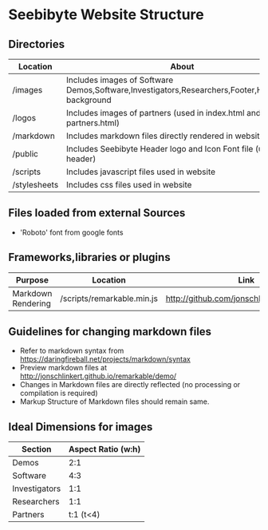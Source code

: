 #	Seebibyte Website Structure

##	Directories 
Location  | About
----- | ----
 /images	|	Includes images of Software Demos,Software,Investigators,Researchers,Footer,Homepage background
 /logos	|	Includes images of partners (used in index.html and partners.html)
 /markdown	|	Includes markdown files directly rendered in website 
/public	|	Includes Seebibyte Header logo and Icon Font file (used in header)
/scripts	|	Includes javascript files used in website
/stylesheets	|	Includes css files used in website

##	Files loaded from external Sources
* 'Roboto' font from google fonts

##	Frameworks,libraries or plugins
Purpose | Location  | Link
---- | ---- | ----
Markdown Rendering	|	/scripts/remarkable.min.js | 	http://github.com/jonschlinkert/remarkable

## Guidelines for changing markdown files
* Refer to markdown syntax from https://daringfireball.net/projects/markdown/syntax
* Preview markdown files at http://jonschlinkert.github.io/remarkable/demo/
* Changes in Markdown files are directly reflected (no processing or compilation is required)
* Markup Structure of Markdown files should remain same.

## Ideal Dimensions for images
Section | Aspect Ratio (w:h)
--- | ---
Demos  | 2:1  
Software | 4:3
Investigators | 1:1
Researchers | 1:1
Partners  | t:1  (t<4)


